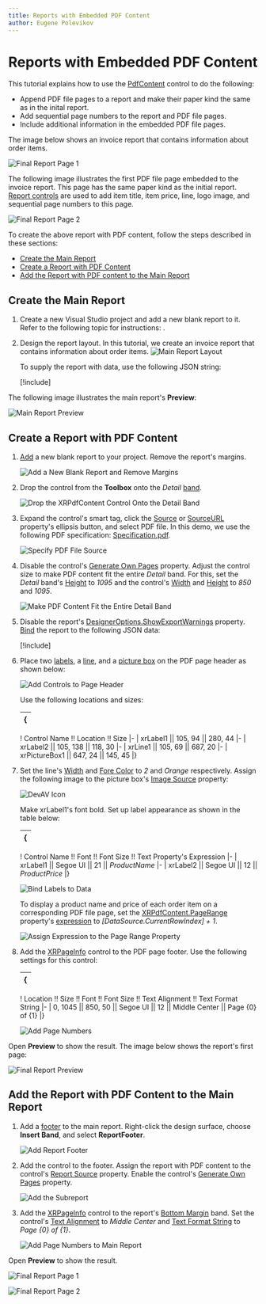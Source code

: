 ```yaml
---
title: Reports with Embedded PDF Content
author: Eugene Polevikov
---
```


# Reports with Embedded PDF Content

This tutorial explains how to use the [PdfContent](TODO) control to do the following:

* Append PDF file pages to a report and make their paper kind the same as in the inital report.
* Add sequential page numbers to the report and PDF file pages.
* Include additional information in the embedded PDF file pages.

The image below shows an invoice report that contains information about order items.

![Final Report Page 1](../../../../images/create-report-with-pdf-content-final-report-page1.png)

The following image illustrates the first PDF file page embedded to the invoice report. This page has the same paper kind as the initial report. [Report controls](TODO) are used to add item title, item price, line, logo image, and sequential page numbers to this page.

![Final Report Page 2](../../../../images/create-report-with-pdf-content-final-report-page2.png)

To create the above report with PDF content, follow the steps described in these sections:

* [Create the Main Report](#create-the-main-report)
* [Create a Report with PDF Content](#create-a-report-with-pdf-content)
* [Add the Report with PDF content to the Main Report](#add-the-report-with-pdf-content-to-the-main-report)

## Create the Main Report

1. Create a new Visual Studio project and add a new blank report to it. Refer to the following topic for instructions: [](TODO).
2. Design the report layout. In this tutorial, we create an invoice report that contains information about order items.
    ![Main Report Layout](../../../../images/pdfcontent-embedded-mode-main-report-layout.png)

    To supply the report with data, use the following JSON string:

    [!include[](../../../../templates/xrpdfcontent-embedded-mode-json-data.md)]

The following image illustrates the main report's **Preview**:

![Main Report Preview](../../../../images/pdfcontent-embedded-mode-main-report-preview.png)

## Create a Report with PDF Content

1. [Add](TODO) a new blank report to your project. Remove the report's margins.

    ![Add a New Blank Report and Remove Margins](../../../../images/create-report-with-pdf-content-add-new-blank-report-and-remove-margins.png)

2. Drop the [](TODO) control from the **Toolbox** onto the *Detail* [band](TODO).

    ![Drop the XRPdfContent Control Onto the Detail Band](../../../../images/create-report-with-pdf-content-drop-xrpdfcontent-control-onto-detail-band.png)

3. Expand the control's smart tag, click the [Source](TODO) or [SourceURL](TODO) property's ellipsis button, and select PDF file. In this demo, we use the following PDF specification: [Specification.pdf](https://github.com/DevExpress-Examples/DataSources/blob/master/Specification.pdf).

    ![Specify PDF File Source](../../../../images/create-report-with-pdf-content-specify-pdf-file-source.png)


4. Disable the control's [Generate Own Pages](xref:DevExpress.XtraReports.UI.XRPdfContent.GenerateOwnPages) property. Adjust the control size to make PDF content fit the entire *Detail* band. For this, set the *Detail* band's [Height](xref:DevExpress.XtraReports.UI.XRControl.HeightF) to *1095* and the control's [Width](xref:DevExpress.XtraReports.UI.XRControl.WidthF) and [Height](xref:DevExpress.XtraReports.UI.XRControl.HeightF) to *850* and *1095*.

    ![Make PDF Content Fit the Entire Detail Band](../../../../images/create-report-with-pdf-content-make-pdf-content-fit-entire-detail-band.png)

5. Disable the report's [DesignerOptions.ShowExportWarnings](xref:DevExpress.XtraReports.UI.DesignerOptions.ShowExportWarnings) property. [Bind](xref:400379) the report to the following JSON data:
    
    [!include[](../../../../templates/xrpdfcontent-embedded-mode-json-data.md)]
    
6. Place two [labels](xref:DevExpress.XtraReports.UI.XRLabel), a [line](xref:DevExpress.XtraReports.UI.XRLine), and a [picture box](xref:DevExpress.XtraReports.UI.XRPictureBox) on the PDF page header as shown below:

    ![Add Controls to Page Header](../../../../images/create-report-with-pdf-content-make-pdf-content-add-controls-to-page-header.png)

    Use the following locations and sizes:

    {|
    |-
    ! Control Name !! Location !! Size
    |-
    | xrLabel1 || 105, 94 || 280, 44
    |-
    | xrLabel2 || 105, 138 || 118, 30
    |-
    | xrLine1 || 105, 69 || 687, 20
    |-
    | xrPictureBox1 || 647, 24 || 145, 45
    |}

7. Set the line's [Width](xref:DevExpress.XtraReports.UI.XRLine.LineWidth) and [Fore Color](xref:DevExpress.XtraReports.UI.XRControl.ForeColor) to *2* and *Orange* respectively. Assign the following image to the picture box's [Image Source](xref:DevExpress.XtraReports.UI.XRPictureBox.ImageSource) property:

    ![DevAV Icon](../../../../images/devav.png)

    Make xrLabel1's font bold. Set up label appearance as shown in the table below:

    {|
    |-
    ! Control Name !! Font !! Font Size !! Text Property's Expression
    |-
    | xrLabel1 || Segoe UI || 21 || *ProductName*
    |-
    | xrLabel2 || Segoe UI || 12 || *ProductPrice*
    |}

    ![Bind Labels to Data](../../../../images/create-report-with-pdf-content-make-pdf-content-bind-labels-to-data.png)

    To display a product name and price of each order item on a corresponding PDF file page, set the [XRPdfContent.PageRange](xref:DevExpress.XtraReports.UI.XRPdfContent.PageRange) property's [expression](xref:403357) to *[DataSource.CurrentRowIndex] + 1*.

    ![Assign Expression to the Page Range Property](../../../../images/create-report-with-pdf-content-assign-expression-to-page-range.png)

8. Add the [XRPageInfo](xref:DevExpress.XtraReports.UI.XRPageInfo) control to the PDF page footer. Use the following settings for this control:

    {|
    |-
    ! Location !! Size !! Font !! Font Size !! Text Alignment !! Text Format String
    |-
    | 0, 1045 || 850, 50 || Segoe UI || 12 || Middle Center || Page {0} of {1}
    |}

    ![Add Page Numbers](../../../../images/create-report-with-pdf-content-add-page-numbers.png)

Open **Preview** to show the result. The image below shows the report's first page:

![Final Report Preview](../../../../images/create-report-with-pdf-content-preview.png)

## Add the Report with PDF Content to the Main Report

1. Add a [footer](xref:DevExpress.XtraReports.UI.ReportFooterBand) to the main report. Right-click the design surface, choose **Insert Band**, and select **ReportFooter**.

    ![Add Report Footer](../../../../images/create-report-with-pdf-content-add-report-footer.png)

2. Add the [](xref:DevExpress.XtraReports.UI.XRSubreport) control to the footer. Assign the report with PDF content to the control's [Report Source](xref:DevExpress.XtraReports.UI.SubreportBase.ReportSource) property. Enable the control's [Generate Own Pages](xref:DevExpress.XtraReports.UI.SubreportBase.GenerateOwnPages) property.

    ![Add the Subreport](../../../../images/create-report-with-pdf-content-add-subreport.png)

3. Add the [XRPageInfo](xref:DevExpress.XtraReports.UI.XRPageInfo) control to the report's [Bottom Margin](xref:DevExpress.XtraReports.UI.BottomMarginBand) band. Set the control's [Text Alignment](xref:DevExpress.XtraReports.UI.XRControl.TextAlignment) to *Middle Center* and [Text Format String](xref:DevExpress.XtraReports.UI.XRPageInfo.TextFormatString) to *Page {0} of {1}*.

    ![Add Page Numbers to Main Report](../../../../images/create-report-with-pdf-content-add-page-number-to-main-report.png)

Open **Preview** to show the result.

![Final Report Page 1](../../../../images/create-report-with-pdf-content-final-report-page1.png)

![Final Report Page 2](../../../../images/create-report-with-pdf-content-final-report-page2.png)